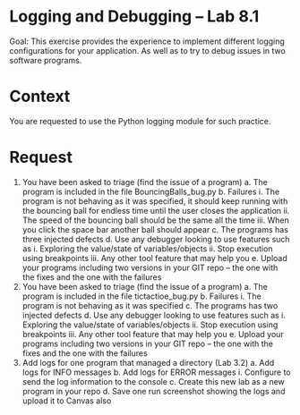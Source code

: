 # Logging and Debugging – Lab 8.1
Goal: This exercise provides the experience to implement different logging configurations for your application. As well as to try to debug issues in two software programs.

# Context
You are requested to use the Python logging module for such practice.

# Request
1. You have been asked to triage (find the issue of a program)
a. The program is included in the file BouncingBalls_bug.py
b. Failures
i.   The program is not behaving as it was specified, it should keep running with the bouncing ball for endless time until the user closes the application
ii.  The speed of the bouncing ball should be the same all the time
iii. When you click the space bar another ball should appear
c. The programs has three injected defects
d. Use any debugger looking to use features such as
i.   Exploring the value/state of variables/objects
ii.  Stop execution using breakpoints
iii. Any other tool feature that may help you
e. Upload your programs including two versions in your GIT repo – the one with the fixes and the one with the failures
2. You have been asked to triage (find the issue of a program)
a. The program is included in the file tictactioe_bug.py
b. Failures
i. The program is not behaving as it was specified
c. The programs has two injected defects
d. Use any debugger looking to use features such as
i.   Exploring the value/state of variables/objects
ii.  Stop execution using breakpoints
iii. Any other tool feature that may help you
e. Upload your programs including two versions in your GIT repo – the one with the fixes and the one with the failures
3. Add logs for one program that managed a directory (Lab 3.2)
a. Add logs for INFO messages
b. Add logs for ERROR messages
i.   Configure to send the log information to the console
c. Create this new lab as a new program in your repo
d. Save one run screenshot showing the logs and upload it to Canvas also
